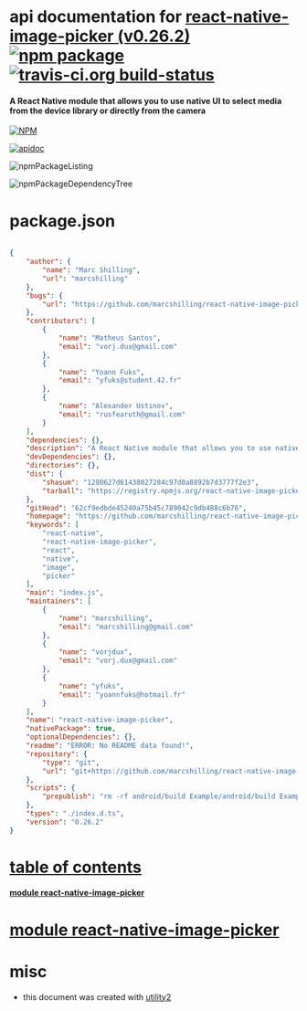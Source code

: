 # api documentation for  [react-native-image-picker (v0.26.2)](https://github.com/marcshilling/react-native-image-picker#readme)  [![npm package](https://img.shields.io/npm/v/npmdoc-react-native-image-picker.svg?style=flat-square)](https://www.npmjs.org/package/npmdoc-react-native-image-picker) [![travis-ci.org build-status](https://api.travis-ci.org/npmdoc/node-npmdoc-react-native-image-picker.svg)](https://travis-ci.org/npmdoc/node-npmdoc-react-native-image-picker)
#### A React Native module that allows you to use native UI to select media from the device library or directly from the camera

[![NPM](https://nodei.co/npm/react-native-image-picker.png?downloads=true)](https://www.npmjs.com/package/react-native-image-picker)

[![apidoc](https://npmdoc.github.io/node-npmdoc-react-native-image-picker/build/screenCapture.buildNpmdoc.browser._2Fhome_2Ftravis_2Fbuild_2Fnpmdoc_2Fnode-npmdoc-react-native-image-picker_2Ftmp_2Fbuild_2Fapidoc.html.png)](https://npmdoc.github.io/node-npmdoc-react-native-image-picker/build/apidoc.html)

![npmPackageListing](https://npmdoc.github.io/node-npmdoc-react-native-image-picker/build/screenCapture.npmPackageListing.svg)

![npmPackageDependencyTree](https://npmdoc.github.io/node-npmdoc-react-native-image-picker/build/screenCapture.npmPackageDependencyTree.svg)



# package.json

```json

{
    "author": {
        "name": "Marc Shilling",
        "url": "marcshilling"
    },
    "bugs": {
        "url": "https://github.com/marcshilling/react-native-image-picker/issues"
    },
    "contributors": [
        {
            "name": "Matheus Santos",
            "email": "vorj.dux@gmail.com"
        },
        {
            "name": "Yoann Fuks",
            "email": "yfuks@student.42.fr"
        },
        {
            "name": "Alexander Ustinov",
            "email": "rusfearuth@gmail.com"
        }
    ],
    "dependencies": {},
    "description": "A React Native module that allows you to use native UI to select media from the device library or directly from the camera",
    "devDependencies": {},
    "directories": {},
    "dist": {
        "shasum": "1280627d61438027284c97d0a8892b7d3777f2e3",
        "tarball": "https://registry.npmjs.org/react-native-image-picker/-/react-native-image-picker-0.26.2.tgz"
    },
    "gitHead": "62cf9edbde45240a75b45c789042c9db488c6b76",
    "homepage": "https://github.com/marcshilling/react-native-image-picker#readme",
    "keywords": [
        "react-native",
        "react-native-image-picker",
        "react",
        "native",
        "image",
        "picker"
    ],
    "main": "index.js",
    "maintainers": [
        {
            "name": "marcshilling",
            "email": "marcshilling@gmail.com"
        },
        {
            "name": "vorjdux",
            "email": "vorj.dux@gmail.com"
        },
        {
            "name": "yfuks",
            "email": "yoannfuks@hotmail.fr"
        }
    ],
    "name": "react-native-image-picker",
    "nativePackage": true,
    "optionalDependencies": {},
    "readme": "ERROR: No README data found!",
    "repository": {
        "type": "git",
        "url": "git+https://github.com/marcshilling/react-native-image-picker.git"
    },
    "scripts": {
        "prepublish": "rm -rf android/build Example/android/build Example/android/app/build node_modules"
    },
    "types": "./index.d.ts",
    "version": "0.26.2"
}
```



# <a name="apidoc.tableOfContents"></a>[table of contents](#apidoc.tableOfContents)

#### [module react-native-image-picker](#apidoc.module.react-native-image-picker)



# <a name="apidoc.module.react-native-image-picker"></a>[module react-native-image-picker](#apidoc.module.react-native-image-picker)



# misc
- this document was created with [utility2](https://github.com/kaizhu256/node-utility2)
